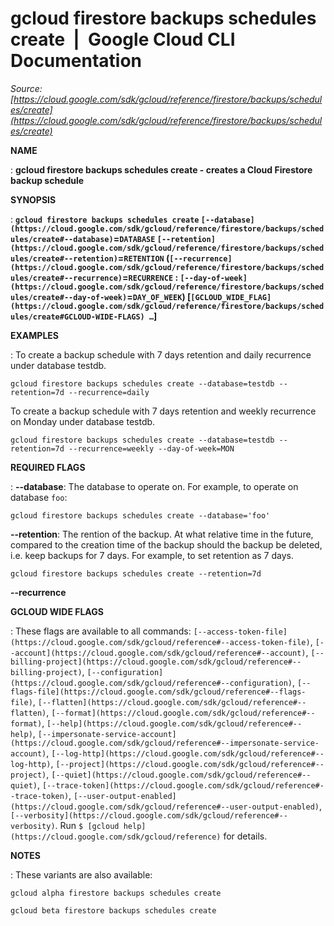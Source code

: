 # gcloud firestore backups schedules create  |  Google Cloud CLI Documentation

*Source: [https://cloud.google.com/sdk/gcloud/reference/firestore/backups/schedules/create](https://cloud.google.com/sdk/gcloud/reference/firestore/backups/schedules/create)*

**NAME**

: **gcloud firestore backups schedules create - creates a Cloud Firestore backup schedule**

**SYNOPSIS**

: **`gcloud firestore backups schedules create` `[--database](https://cloud.google.com/sdk/gcloud/reference/firestore/backups/schedules/create#--database)`=`DATABASE` `[--retention](https://cloud.google.com/sdk/gcloud/reference/firestore/backups/schedules/create#--retention)`=`RETENTION` (`[--recurrence](https://cloud.google.com/sdk/gcloud/reference/firestore/backups/schedules/create#--recurrence)`=`RECURRENCE` : `[--day-of-week](https://cloud.google.com/sdk/gcloud/reference/firestore/backups/schedules/create#--day-of-week)`=`DAY_OF_WEEK`) [`[GCLOUD_WIDE_FLAG](https://cloud.google.com/sdk/gcloud/reference/firestore/backups/schedules/create#GCLOUD-WIDE-FLAGS) …`]**

**EXAMPLES**

: To create a backup schedule with 7 days retention and daily recurrence under
database testdb.

```
gcloud firestore backups schedules create --database=testdb --retention=7d --recurrence=daily
```

To create a backup schedule with 7 days retention and weekly recurrence on
Monday under database testdb.

```
gcloud firestore backups schedules create --database=testdb --retention=7d --recurrence=weekly --day-of-week=MON
```

**REQUIRED FLAGS**

: **--database**:
The database to operate on.
For example, to operate on database `foo`:

```
gcloud firestore backups schedules create --database='foo'
```

**--retention**:
The rention of the backup. At what relative time in the future, compared to the
creation time of the backup should the backup be deleted, i.e. keep backups for
7 days.
For example, to set retention as 7 days.

```
gcloud firestore backups schedules create --retention=7d
```

**--recurrence**

**GCLOUD WIDE FLAGS**

: These flags are available to all commands: `[--access-token-file](https://cloud.google.com/sdk/gcloud/reference#--access-token-file)`,
`[--account](https://cloud.google.com/sdk/gcloud/reference#--account)`, `[--billing-project](https://cloud.google.com/sdk/gcloud/reference#--billing-project)`,
`[--configuration](https://cloud.google.com/sdk/gcloud/reference#--configuration)`,
`[--flags-file](https://cloud.google.com/sdk/gcloud/reference#--flags-file)`,
`[--flatten](https://cloud.google.com/sdk/gcloud/reference#--flatten)`, `[--format](https://cloud.google.com/sdk/gcloud/reference#--format)`, `[--help](https://cloud.google.com/sdk/gcloud/reference#--help)`, `[--impersonate-service-account](https://cloud.google.com/sdk/gcloud/reference#--impersonate-service-account)`,
`[--log-http](https://cloud.google.com/sdk/gcloud/reference#--log-http)`,
`[--project](https://cloud.google.com/sdk/gcloud/reference#--project)`, `[--quiet](https://cloud.google.com/sdk/gcloud/reference#--quiet)`, `[--trace-token](https://cloud.google.com/sdk/gcloud/reference#--trace-token)`, `[--user-output-enabled](https://cloud.google.com/sdk/gcloud/reference#--user-output-enabled)`,
`[--verbosity](https://cloud.google.com/sdk/gcloud/reference#--verbosity)`.
Run `$ [gcloud help](https://cloud.google.com/sdk/gcloud/reference)` for details.

**NOTES**

: These variants are also available:

```
gcloud alpha firestore backups schedules create
```

```
gcloud beta firestore backups schedules create
```